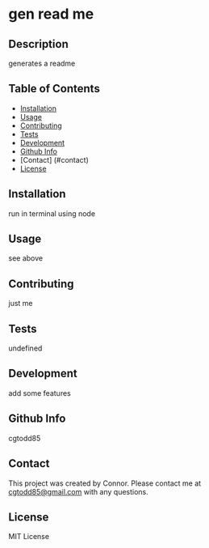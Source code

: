# gen read me


  ## Description
  generates a readme

  ## Table of Contents

  - [Installation](#installation)
  - [Usage](#usage)
  - [Contributing](#contributing)
  - [Tests](#tests)
  - [Development](#Development)
  - [Github Info](#github)
  - [Contact] (#contact)
  - [License](#license)

  ## Installation
  run in terminal using node

  ## Usage
  see above
  
  ## Contributing
  just me

  ## Tests
  undefined

  ## Development
  add some features

  ## Github Info
  cgtodd85

  ## Contact
  This project was created by Connor.
  Please contact me at cgtodd85@gmail.com with any questions.

  ## License
  MIT License
